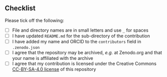 ## Checklist

Please tick off the following:

- [ ] File and directory names are in small letters and use `_` for spaces
- [ ] I have updated `README.md` for the sub-directory of the contribution
- [ ] I have added my name and ORCID to the `contributors` field in `.zenodo.json`
- [ ] I agree that the repository may be archived, *e.g.* at Zenodo.org and that your name
      is affiliated with the archive
- [ ] I agree that my contribution is licensed under the Creative Commons
      [CC-BY-SA-4.0 license](https://creativecommons.org/licenses/by-sa/4.0) of this repository
